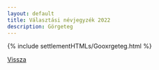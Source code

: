 ```yaml
---
layout: default
title: Választási névjegyzék 2022
description: Görgeteg
---
```


{% include settlementHTMLs/Gooxrgeteg.html %}

[Vissza](../)